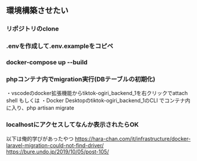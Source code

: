## 環境構築させたい

### リポジトリのclone

### .envを作成して.env.exampleをコピペ

### docker-compose up --build

### phpコンテナ内でmigration実行(DBテーブルの初期化)
・vscodeのdocker拡張機能からtiktok-ogiri_backend_1を右クリックでattach shell
もしくは
・Docker Desktopのtiktok-ogiri_backend_1のCLI
でコンテナ内に入り、php artisan migrate

### localhostにアクセスしてなんか表示されたらOK

以下は俺的学びがあったやつ
https://hara-chan.com/it/infrastructure/docker-laravel-migration-could-not-find-driver/
https://bure.undo.jp/2019/10/05/post-105/